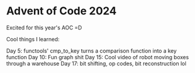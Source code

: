 # Advent of Code 2024

Excited for this year's AOC =D

Cool things I learned:

Day 5: functools' cmp_to_key turns a comparison function into a key function
Day 10: Fun graph shit
Day 15: Cool video of robot moving boxes through a warehouse
Day 17: bit shifting, op codes, bit reconstruction lol